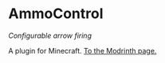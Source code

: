 # AmmoControl

*Configurable arrow firing*

A plugin for Minecraft.
[To the Modrinth page.](https://modrinth.com/plugin/ammo-control)